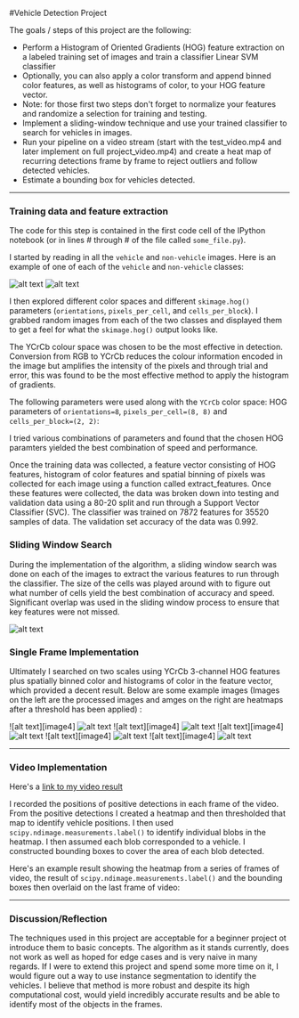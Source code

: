 #Vehicle Detection Project

The goals / steps of this project are the following:

* Perform a Histogram of Oriented Gradients (HOG) feature extraction on a labeled training set of images and train a classifier Linear SVM classifier
* Optionally, you can also apply a color transform and append binned color features, as well as histograms of color, to your HOG feature vector. 
* Note: for those first two steps don't forget to normalize your features and randomize a selection for training and testing.
* Implement a sliding-window technique and use your trained classifier to search for vehicles in images.
* Run your pipeline on a video stream (start with the test_video.mp4 and later implement on full project_video.mp4) and create a heat map of recurring detections frame by frame to reject outliers and follow detected vehicles.
* Estimate a bounding box for vehicles detected.

[//]: # (Image References)
[image1a]: ./results/cars.PNG
[image1b]: ./results/not_cars.PNG
[image3]: ./examples/sliding_windows.PNG
[image4a]: ./results/res_1.PNG
[image4b]: ./results/res_2.PNG
[image4c]: ./results/res_3.PNG
[image4d]: ./results/res_4.PNG
[image4e]: ./results/res_5.PNG
[image4aa]: ./results/res_1a.PNG
[image4bb]: ./results/res_2b.PNG
[image4cc]: ./results/res_3c.PNG
[image4dd]: ./results/res_4d.PNG
[image4ee]: ./results/res_5e.PNG
[video1]: ./final_project_video.mp4

---

### Training data and feature extraction

The code for this step is contained in the first code cell of the IPython notebook (or in lines # through # of the file called `some_file.py`).  

I started by reading in all the `vehicle` and `non-vehicle` images.  Here is an example of one of each of the `vehicle` and `non-vehicle` classes:

![alt text][image1a] ![alt text][image1b]

I then explored different color spaces and different `skimage.hog()` parameters (`orientations`, `pixels_per_cell`, and `cells_per_block`).  I grabbed random images from each of the two classes and displayed them to get a feel for what the `skimage.hog()` output looks like.

The YCrCb colour space was chosen to be the most effective in detection. Conversion from RGB to YCrCb reduces the colour information encoded in the image but amplifies the intensity of the pixels and through trial and error, this was found to be the most effective method to apply the histogram of gradients. 

The following parameters were used along with the `YCrCb` color space: HOG parameters of `orientations=8`, `pixels_per_cell=(8, 8)` and `cells_per_block=(2, 2)`:

I tried various combinations of parameters and found that the chosen HOG paramters yielded the best combination of speed and performance.

Once the training data was collected, a feature vector consisting of HOG features, histogram of color features and spatial binning of pixels was collected for each image using a function called extract_features. Once these features were collected, the data was broken down into testing and validation data using a 80-20 split and run through a Support Vector Classifier (SVC). The classifier was trained on 7872 features for 35520 samples of data. The validation set accuracy of the data was 0.992.

### Sliding Window Search

During the implementation of the algorithm, a sliding window search was done on each of the images to extract the various features to run through the classifier. The size of the cells was played around with to figure out what number of cells yield the best combination of accuracy and speed. Significant overlap was used in the sliding window process to ensure that key features were not missed.

![alt text][image3]

### Single Frame Implementation

Ultimately I searched on two scales using YCrCb 3-channel HOG features plus spatially binned color and histograms of color in the feature vector, which provided a decent result.  Below are some example images (Images on the left are the processed images and amges on the right are heatmaps after a threshold has been applied) :

![alt text][image4]  ![alt text][image4a]
![alt text][image4]  ![alt text][image4b]
![alt text][image4]  ![alt text][image4c]
![alt text][image4]  ![alt text][image4d]
![alt text][image4]  ![alt text][image4e]

---

### Video Implementation

Here's a [link to my video result](./final_project_video.mp4)

I recorded the positions of positive detections in each frame of the video.  From the positive detections I created a heatmap and then thresholded that map to identify vehicle positions.  I then used `scipy.ndimage.measurements.label()` to identify individual blobs in the heatmap.  I then assumed each blob corresponded to a vehicle.  I constructed bounding boxes to cover the area of each blob detected.  

Here's an example result showing the heatmap from a series of frames of video, the result of `scipy.ndimage.measurements.label()` and the bounding boxes then overlaid on the last frame of video:


---

### Discussion/Reflection

The techniques used in this project are acceptable for a beginner project ot introduce them to basic concepts. The algorithm as it stands currently, does not work as well as hoped for edge cases and is very naive in many regards. If I were to extend this project and spend some more time on it, I would figure out a way to use instance segmentation to identify the vehicles. I believe that method is more robust and despite its high computational cost, would yield incredibly accurate results and be able to identify most of the objects in the frames. 
